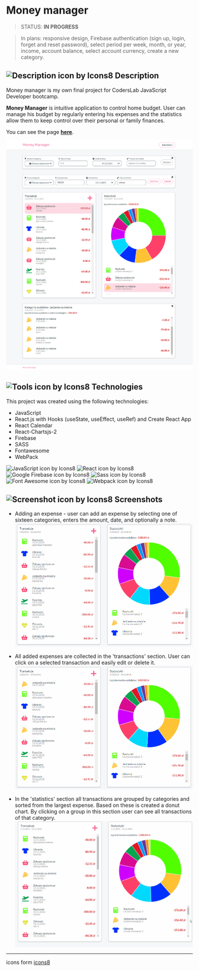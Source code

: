 # Money manager

> STATUS: **IN PROGRESS**

> In plans: responsive design, Firebase authentication (sign up, login, forget and reset password), select period per week, month, or year, income, account balance, select account currency, create a new category.

## ![Description icon by Icons8](https://img.icons8.com/dusk/24/000000/document--v1.png) Description

Money manager is my own final project for CodersLab JavaScript Developer bootcamp.

**Money Manager** is intuitive application to control home budget. User can manage his budget by regularly entering his expenses and the statistics allow them to keep control over their personal or family finances.

You can see the page **[here](https://money-manager-12daf.web.app/)**.

![Money Manager main page](/screenshots/Money-Manager.png)

## ![Tools icon by Icons8](https://img.icons8.com/external-icongeek26-linear-colour-icongeek26/24/000000/external-tools-plumbing-icongeek26-linear-colour-icongeek26.png) Technologies

This project was created using the following technologies:

- JavaScript
- React.js with Hooks (useState, useEffect, useRef) and Create React App
- React Calendar
- React-Chartsjs-2
- Firebase
- SASS
- Fontawesome
- WebPack

![JavaScript icon by Icons8](https://img.icons8.com/color/48/000000/javascript--v2.png)
![React icon by Icons8](https://img.icons8.com/color/48/000000/react-native.png)
![Google Firebase icon by Icons8](https://img.icons8.com/color/48/000000/firebase.png)
![Sass icon by Icons8](https://img.icons8.com/color/48/000000/sass.png)
![Font Awesome icon by Icons8](https://img.icons8.com/windows/48/4a90e2/font-awesome.png)
![Webpack icon by Icons8](https://img.icons8.com/color/48/000000/webpack.png)

## ![Screenshot icon by Icons8](https://img.icons8.com/dusk/24/000000/unsplash.png) Screenshots

- Adding an expense - user can add an expense by selecting one of sixteen categories, enters the amount, date, and optionally a note.
  ![](/screenshots/money-manager-1.gif)

- All added expenses are collected in the 'transactions' section. User can click on a selected transaction and easily edit or delete it.
  ![](/screenshots/money-manager-2.gif)

- In the 'statistics' section all transactions are grouped by categories and sorted from the largest expense. Based on these is created a donut chart. By clicking on a group in this section user can see all transactions of that category.
  ![](/screenshots/money-manager-3.gif)

---

icons form [icons8](https://icons8.com/)
